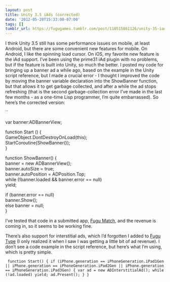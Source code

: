 ```yaml
---
layout: post
title: Unity 3.5 iAds (corrected)
date: '2012-05-20T15:33:00-07:00'
tags: []
tumblr_url: https://fugugames.tumblr.com/post/110515861126/unity-35-iads-corrected
---
```

I think Unity 3.5 still has some performance issues on mobile, at least Android, but there are some convenient new features for mobile. On Android, I like the spinning load cursor. On iOS, my favorite new feature is the iAd support. I’ve been using the prime31 iAd plugin with no problems, but if the feature is built into Unity, so much the better. I posted my code for bringing up a banner ad a while ago, based on the example in the Unity script reference, but I made a crucial error - I thought I improved the code by moving the banner variable declaration into the ShowBanner function, but that allows it to get garbage collected, and after a while the ad stops refreshing (that is the second garbage-collection error I’ve made in the last few months - as a one-time Lisp programmer, I’m quite embarrassed). So here’s the corrected version:

``

var banner:ADBannerView;

function Start () {  
GameObject.DontDestroyOnLoad(this);  
StartCoroutine(ShowBanner());  
}

function ShowBanner() {  
banner = new ADBannerView();  
banner.autoSize = true;  
banner.autoPosition = ADPosition.Top;  
while (!banner.loaded && banner.error == null)  
yield;

if (banner.error == null)  
banner.Show();  
else banner = null;  
}

I’ve tested that code in a submitted app, [Fugu Match](http://itunes.apple.com/us/app/fugu-match/id450691603), and the revenue is coming in, so it seems to be working fine.

There’s also support for interstitial ads, which I’d forgotten I added to [Fugu Type](http://itunes.apple.com/app/fugu-type/id361179164) (I only realized it when I saw I was getting a little bit of ad revenue). I don’t see a code example in the script reference, but here’s what I’m using, which is pretty simple.

`
function Start() {
if (iPhone.generation == iPhoneGeneration.iPad1Gen || iPhone.generation == iPhoneGeneration.iPad2Gen || iPhone.generation == iPhoneGeneration.iPad3Gen) {
var ad = new ADInterstitialAd();
while (!ad.loaded) yield;
ad.Present();
}
}`

